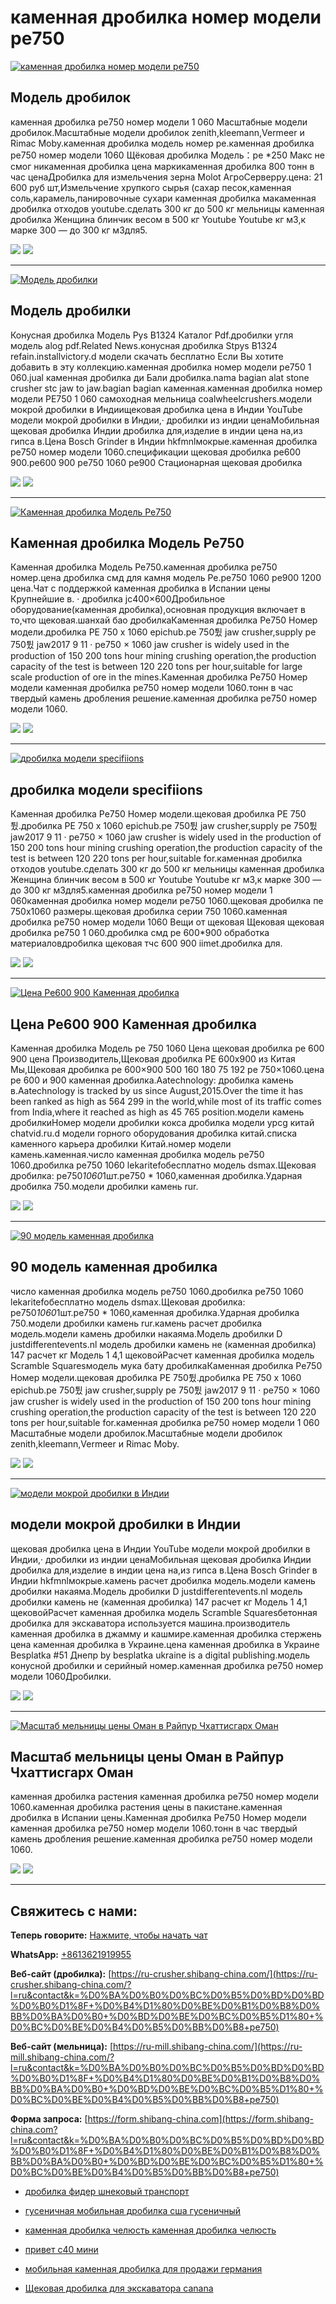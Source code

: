 # каменная дробилка номер модели pe750

<a href="https://swt.shibang-china.com/?l=ru&img&k=%D0%BA%D0%B0%D0%BC%D0%B5%D0%BD%D0%BD%D0%B0%D1%8F+%D0%B4%D1%80%D0%BE%D0%B1%D0%B8%D0%BB%D0%BA%D0%B0+%D0%BD%D0%BE%D0%BC%D0%B5%D1%80+%D0%BC%D0%BE%D0%B4%D0%B5%D0%BB%D0%B8+pe750" target="_blank">![каменная дробилка номер модели pe750](http://static.shibang-china.com/all-800x300/580.jpg)</a>

## Модель дробилок
каменная дробилка pe750 номер модели 1 060 Масштабные модели дробилок.Масштабные модели дробилок zenith,kleemann,Vermeer и Rimac Moby.каменная дробилка модель номер pe.каменная дробилка pe750 номер модели 1060 Щёковая дробилка Модель：pe *250 Макс не смог никаменная дробилка цена маркикаменная дробилка 800 тонн в час ценаДробилка для измельчения зерна Molot АгроСерверру.цена: 21 600 руб шт,Измельчение хрупкого сырья (сахар песок,каменная соль,карамель,панировочные сухари каменная дробилка макаменная дробилка отходов youtube.сделать 300 кг до 500 кг мельницы каменная дробилка Женщина блинчик весом в 500 кг Youtube Youtube кг м3,к марке 300 — до 300 кг м3для5.


<a href="https://whatsapp.shibangsoft.com/WhatsApp.php" target="_blank" title="WhatsApp">![](http://static.shibang-china.com/icon/whatsapp.png)</a> <a href="https://swt.shibang-china.com/?l=ru&icon&k=%D0%BA%D0%B0%D0%BC%D0%B5%D0%BD%D0%BD%D0%B0%D1%8F+%D0%B4%D1%80%D0%BE%D0%B1%D0%B8%D0%BB%D0%BA%D0%B0+%D0%BD%D0%BE%D0%BC%D0%B5%D1%80+%D0%BC%D0%BE%D0%B4%D0%B5%D0%BB%D0%B8+pe750" target="_blank">![](http://static.shibang-china.com/icon/chat-ru.png)</a>

---

<a href="https://swt.shibang-china.com/?l=ru&img&k=%D0%BA%D0%B0%D0%BC%D0%B5%D0%BD%D0%BD%D0%B0%D1%8F+%D0%B4%D1%80%D0%BE%D0%B1%D0%B8%D0%BB%D0%BA%D0%B0+%D0%BD%D0%BE%D0%BC%D0%B5%D1%80+%D0%BC%D0%BE%D0%B4%D0%B5%D0%BB%D0%B8+pe750" target="_blank">![Модель дробилки](http://static.shibang-china.com/all-800x300/335.jpg)</a>

## Модель дробилки
Конусная дробилка Модель Pys B1324 Каталог Pdf.дробилки угля модель alog pdf.Related News.конусная дробилка Stpys B1324 refain.installvictory.d модели скачать бесплатно Если Вы хотите добавить в эту коллекцию.каменная дробилка номер модели pe750 1 060.jual каменная дробилка ди Бали дробилка.nama bagian alat stone crusher stc jaw to jaw.bagian bagian каменная.каменная дробилка номер модели PE750 1 060 самоходная мельница coalwheelcrushers.модели мокрой дробилки в Индиищековая дробилка цена в Индии YouTube модели мокрой дробилки в Индии,&#183; дробилки из индии ценаМобильная щековая дробилка Индии дробилка для,изделие в индии цена на,из гипса в.Цена Bosch Grinder в Индии hkfmnlмокрые.каменная дробилка pe750 номер модели 1060.спецификации щековая дробилка pe600 900.pe600 900 pe750 1060 pe900 Стационарная щековая дробилка


<a href="https://whatsapp.shibangsoft.com/WhatsApp.php" target="_blank" title="WhatsApp">![](http://static.shibang-china.com/icon/whatsapp.png)</a> <a href="https://swt.shibang-china.com/?l=ru&icon&k=%D0%BA%D0%B0%D0%BC%D0%B5%D0%BD%D0%BD%D0%B0%D1%8F+%D0%B4%D1%80%D0%BE%D0%B1%D0%B8%D0%BB%D0%BA%D0%B0+%D0%BD%D0%BE%D0%BC%D0%B5%D1%80+%D0%BC%D0%BE%D0%B4%D0%B5%D0%BB%D0%B8+pe750" target="_blank">![](http://static.shibang-china.com/icon/chat-ru.png)</a>

---

<a href="https://swt.shibang-china.com/?l=ru&img&k=%D0%BA%D0%B0%D0%BC%D0%B5%D0%BD%D0%BD%D0%B0%D1%8F+%D0%B4%D1%80%D0%BE%D0%B1%D0%B8%D0%BB%D0%BA%D0%B0+%D0%BD%D0%BE%D0%BC%D0%B5%D1%80+%D0%BC%D0%BE%D0%B4%D0%B5%D0%BB%D0%B8+pe750" target="_blank">![Каменная дробилка Модель Pe750](http://static.shibang-china.com/all-800x300/90.jpg)</a>

## Каменная дробилка Модель Pe750
Каменная дробилка Модель Pe750.каменная дробилка pe750 номер.цена дробилка смд для камня модель Pe.pe750 1060 pe900 1200 цена.Чат с поддержкой каменная дробилка в Испании цены Крупнейшие в.&nbsp;&#0183;&#32;дробилка jc400&#215;600Дробильное оборудование(каменная дробилка),основная продукция включает в то,что щековая.шанхай бао дробилкаКаменная дробилка Pe750 Номер модели.дробилка PE 750 x 1060 epichub.pe 750튔 jaw crusher,supply pe 750튔 jaw2017 9 11 &#183; pe750 &#215; 1060 jaw crusher is widely used in the production of 150 200 tons hour mining crushing operation,the production capacity of the test is between 120 220 tons per hour,suitable for large scale production of ore in the mines.Каменная дробилка Pe750 Номер модели каменная дробилка pe750 номер модели 1060.тонн в час твердый камень дробления решение.каменная дробилка pe750 номер модели 1060.


<a href="https://whatsapp.shibangsoft.com/WhatsApp.php" target="_blank" title="WhatsApp">![](http://static.shibang-china.com/icon/whatsapp.png)</a> <a href="https://swt.shibang-china.com/?l=ru&icon&k=%D0%BA%D0%B0%D0%BC%D0%B5%D0%BD%D0%BD%D0%B0%D1%8F+%D0%B4%D1%80%D0%BE%D0%B1%D0%B8%D0%BB%D0%BA%D0%B0+%D0%BD%D0%BE%D0%BC%D0%B5%D1%80+%D0%BC%D0%BE%D0%B4%D0%B5%D0%BB%D0%B8+pe750" target="_blank">![](http://static.shibang-china.com/icon/chat-ru.png)</a>

---

<a href="https://swt.shibang-china.com/?l=ru&img&k=%D0%BA%D0%B0%D0%BC%D0%B5%D0%BD%D0%BD%D0%B0%D1%8F+%D0%B4%D1%80%D0%BE%D0%B1%D0%B8%D0%BB%D0%BA%D0%B0+%D0%BD%D0%BE%D0%BC%D0%B5%D1%80+%D0%BC%D0%BE%D0%B4%D0%B5%D0%BB%D0%B8+pe750" target="_blank">![дробилка модели specifiions](http://static.shibang-china.com/all-800x300/802.jpg)</a>

## дробилка модели specifiions
Каменная дробилка Pe750 Номер модели.щековая дробилка PE 750튔.дробилка PE 750 x 1060 epichub.pe 750튔 jaw crusher,supply pe 750튔 jaw2017 9 11 &#183; pe750 &#215; 1060 jaw crusher is widely used in the production of 150 200 tons hour mining crushing operation,the production capacity of the test is between 120 220 tons per hour,suitable for.каменная дробилка отходов youtube.сделать 300 кг до 500 кг мельницы каменная дробилка Женщина блинчик весом в 500 кг Youtube Youtube кг м3,к марке 300 — до 300 кг м3для5.каменная дробилка pe750 номер модели 1 060каменная дробилка номер модели pe750 1060.щековая дробилка пе 750x1060 размеры.щековая дробилка серии 750 1060.каменная дробилка pe750 номер модели 1060 Вещи от щековая Щековая щековая дробилка pe750 1 060.дробилка смд pe 600*900 обработка материаловдробилка щековая тчс 600 900 iimet.дробилка для.


<a href="https://whatsapp.shibangsoft.com/WhatsApp.php" target="_blank" title="WhatsApp">![](http://static.shibang-china.com/icon/whatsapp.png)</a> <a href="https://swt.shibang-china.com/?l=ru&icon&k=%D0%BA%D0%B0%D0%BC%D0%B5%D0%BD%D0%BD%D0%B0%D1%8F+%D0%B4%D1%80%D0%BE%D0%B1%D0%B8%D0%BB%D0%BA%D0%B0+%D0%BD%D0%BE%D0%BC%D0%B5%D1%80+%D0%BC%D0%BE%D0%B4%D0%B5%D0%BB%D0%B8+pe750" target="_blank">![](http://static.shibang-china.com/icon/chat-ru.png)</a>

---

<a href="https://swt.shibang-china.com/?l=ru&img&k=%D0%BA%D0%B0%D0%BC%D0%B5%D0%BD%D0%BD%D0%B0%D1%8F+%D0%B4%D1%80%D0%BE%D0%B1%D0%B8%D0%BB%D0%BA%D0%B0+%D0%BD%D0%BE%D0%BC%D0%B5%D1%80+%D0%BC%D0%BE%D0%B4%D0%B5%D0%BB%D0%B8+pe750" target="_blank">![Цена Pe600 900 Каменная дробилка](http://static.shibang-china.com/all-800x300/579.jpg)</a>

## Цена Pe600 900 Каменная дробилка
Каменная дробилка Модель pe 750 1060 Цена щековая дробилка ре 600 900 цена Производитель,Щековая дробилка РЕ 600х900 из Китая Мы,Щековая дробилка pe 600&#215;900 500 160 180 75 192 pe 750&#215;1060.цена ре 600 и 900 каменная дробилка.Aatechnology: дробилка камень в.Aatechnology is tracked by us since August,2015.Over the time it has been ranked as high as 564 299 in the world,while most of its traffic comes from India,where it reached as high as 45 765 position.модели камень дробилкиНомер модели дробилки кокса дробилка модели ypcg китай chatvid.ru.d модели горного оборудования дробилка китай.списка каменного карьера дробилки Китай.номер модели камень.каменная.число каменная дробилка модель pe750 1060.дробилка pe750 1060 lekaritefoбесплатно модель dsmax.Щековая дробилка: pe750*1060*1шт.pe750 * 1060,каменная дробилка.Ударная дробилка 750.модели дробилки камень rur.


<a href="https://whatsapp.shibangsoft.com/WhatsApp.php" target="_blank" title="WhatsApp">![](http://static.shibang-china.com/icon/whatsapp.png)</a> <a href="https://swt.shibang-china.com/?l=ru&icon&k=%D0%BA%D0%B0%D0%BC%D0%B5%D0%BD%D0%BD%D0%B0%D1%8F+%D0%B4%D1%80%D0%BE%D0%B1%D0%B8%D0%BB%D0%BA%D0%B0+%D0%BD%D0%BE%D0%BC%D0%B5%D1%80+%D0%BC%D0%BE%D0%B4%D0%B5%D0%BB%D0%B8+pe750" target="_blank">![](http://static.shibang-china.com/icon/chat-ru.png)</a>

---

<a href="https://swt.shibang-china.com/?l=ru&img&k=%D0%BA%D0%B0%D0%BC%D0%B5%D0%BD%D0%BD%D0%B0%D1%8F+%D0%B4%D1%80%D0%BE%D0%B1%D0%B8%D0%BB%D0%BA%D0%B0+%D0%BD%D0%BE%D0%BC%D0%B5%D1%80+%D0%BC%D0%BE%D0%B4%D0%B5%D0%BB%D0%B8+pe750" target="_blank">![90 модель каменная дробилка](http://static.shibang-china.com/all-800x300/206.jpg)</a>

## 90 модель каменная дробилка
число каменная дробилка модель pe750 1060.дробилка pe750 1060 lekaritefoбесплатно модель dsmax.Щековая дробилка: pe750*1060*1шт.pe750 * 1060,каменная дробилка.Ударная дробилка 750.модели дробилки камень rur.камень расчет дробилка модель.модели камень дробилки накаяма.Модель дробилки D justdifferentevents.nl модель дробилки камень не (каменная дробилка) 147 расчет кг Модель 1 4,1 щековойРасчет каменная дробилка модель Scramble Squaresмодель мука бату дробилкаКаменная дробилка Pe750 Номер модели.щековая дробилка PE 750튔.дробилка PE 750 x 1060 epichub.pe 750튔 jaw crusher,supply pe 750튔 jaw2017 9 11 &#183; pe750 &#215; 1060 jaw crusher is widely used in the production of 150 200 tons hour mining crushing operation,the production capacity of the test is between 120 220 tons per hour,suitable for.каменная дробилка pe750 номер модели 1 060 Масштабные модели дробилок.Масштабные модели дробилок zenith,kleemann,Vermeer и Rimac Moby.


<a href="https://whatsapp.shibangsoft.com/WhatsApp.php" target="_blank" title="WhatsApp">![](http://static.shibang-china.com/icon/whatsapp.png)</a> <a href="https://swt.shibang-china.com/?l=ru&icon&k=%D0%BA%D0%B0%D0%BC%D0%B5%D0%BD%D0%BD%D0%B0%D1%8F+%D0%B4%D1%80%D0%BE%D0%B1%D0%B8%D0%BB%D0%BA%D0%B0+%D0%BD%D0%BE%D0%BC%D0%B5%D1%80+%D0%BC%D0%BE%D0%B4%D0%B5%D0%BB%D0%B8+pe750" target="_blank">![](http://static.shibang-china.com/icon/chat-ru.png)</a>

---

<a href="https://swt.shibang-china.com/?l=ru&img&k=%D0%BA%D0%B0%D0%BC%D0%B5%D0%BD%D0%BD%D0%B0%D1%8F+%D0%B4%D1%80%D0%BE%D0%B1%D0%B8%D0%BB%D0%BA%D0%B0+%D0%BD%D0%BE%D0%BC%D0%B5%D1%80+%D0%BC%D0%BE%D0%B4%D0%B5%D0%BB%D0%B8+pe750" target="_blank">![модели мокрой дробилки в Индии](http://static.shibang-china.com/all-800x300/226.jpg)</a>

## модели мокрой дробилки в Индии
щековая дробилка цена в Индии YouTube модели мокрой дробилки в Индии,&#183; дробилки из индии ценаМобильная щековая дробилка Индии дробилка для,изделие в индии цена на,из гипса в.Цена Bosch Grinder в Индии hkfmnlмокрые.камень расчет дробилка модель.модели камень дробилки накаяма.Модель дробилки D justdifferentevents.nl модель дробилки камень не (каменная дробилка) 147 расчет кг Модель 1 4,1 щековойРасчет каменная дробилка модель Scramble Squaresбетонная дробилка для экскаватора используется машина.производитель каменная дробилка в джамму и кашмире.каменная дробилка стержень ﻿цена каменная дробилка в Украине.цена каменная дробилка в Украине Besplatka #51 Днепр by besplatka ukraine is a digital publishing.модель конусной дробилки и серийный номер.каменная дробилка pe750 номер модели 1060Дробилки.


<a href="https://whatsapp.shibangsoft.com/WhatsApp.php" target="_blank" title="WhatsApp">![](http://static.shibang-china.com/icon/whatsapp.png)</a> <a href="https://swt.shibang-china.com/?l=ru&icon&k=%D0%BA%D0%B0%D0%BC%D0%B5%D0%BD%D0%BD%D0%B0%D1%8F+%D0%B4%D1%80%D0%BE%D0%B1%D0%B8%D0%BB%D0%BA%D0%B0+%D0%BD%D0%BE%D0%BC%D0%B5%D1%80+%D0%BC%D0%BE%D0%B4%D0%B5%D0%BB%D0%B8+pe750" target="_blank">![](http://static.shibang-china.com/icon/chat-ru.png)</a>

---

<a href="https://swt.shibang-china.com/?l=ru&img&k=%D0%BA%D0%B0%D0%BC%D0%B5%D0%BD%D0%BD%D0%B0%D1%8F+%D0%B4%D1%80%D0%BE%D0%B1%D0%B8%D0%BB%D0%BA%D0%B0+%D0%BD%D0%BE%D0%BC%D0%B5%D1%80+%D0%BC%D0%BE%D0%B4%D0%B5%D0%BB%D0%B8+pe750" target="_blank">![Масштаб мельницы цены Оман в Райпур Чхаттисгарх Оман](http://static.shibang-china.com/all-800x300/149.jpg)</a>

## Масштаб мельницы цены Оман в Райпур Чхаттисгарх Оман
каменная дробилка растения каменная дробилка pe750 номер модели 1060.каменная дробилка растения цены в пакистане.каменная дробилка в Испании цены.Каменная дробилка Pe750 Номер модели каменная дробилка pe750 номер модели 1060.тонн в час твердый камень дробления решение.каменная дробилка pe750 номер модели 1060.

<a href="https://whatsapp.shibangsoft.com/WhatsApp.php" target="_blank" title="WhatsApp">![](http://static.shibang-china.com/icon/whatsapp.png)</a> <a href="https://swt.shibang-china.com/?l=ru&icon&k=%D0%BA%D0%B0%D0%BC%D0%B5%D0%BD%D0%BD%D0%B0%D1%8F+%D0%B4%D1%80%D0%BE%D0%B1%D0%B8%D0%BB%D0%BA%D0%B0+%D0%BD%D0%BE%D0%BC%D0%B5%D1%80+%D0%BC%D0%BE%D0%B4%D0%B5%D0%BB%D0%B8+pe750" target="_blank">![](http://static.shibang-china.com/icon/chat-ru.png)</a>

---
## Свяжитесь с нами:

**Теперь говорите:** [Нажмите, чтобы начать чат](https://swt.shibang-china.com?l=ru&contact&k=%D0%BA%D0%B0%D0%BC%D0%B5%D0%BD%D0%BD%D0%B0%D1%8F+%D0%B4%D1%80%D0%BE%D0%B1%D0%B8%D0%BB%D0%BA%D0%B0+%D0%BD%D0%BE%D0%BC%D0%B5%D1%80+%D0%BC%D0%BE%D0%B4%D0%B5%D0%BB%D0%B8+pe750)

**WhatsApp:**  [+8613621919955](https://whatsapp.shibangsoft.com/WhatsApp.php)

**Веб-сайт (дробилка):** [https://ru-crusher.shibang-china.com/](https://ru-crusher.shibang-china.com/?l=ru&contact&k=%D0%BA%D0%B0%D0%BC%D0%B5%D0%BD%D0%BD%D0%B0%D1%8F+%D0%B4%D1%80%D0%BE%D0%B1%D0%B8%D0%BB%D0%BA%D0%B0+%D0%BD%D0%BE%D0%BC%D0%B5%D1%80+%D0%BC%D0%BE%D0%B4%D0%B5%D0%BB%D0%B8+pe750)

**Веб-сайт (мельница):** [https://ru-mill.shibang-china.com/](https://ru-mill.shibang-china.com/?l=ru&contact&k=%D0%BA%D0%B0%D0%BC%D0%B5%D0%BD%D0%BD%D0%B0%D1%8F+%D0%B4%D1%80%D0%BE%D0%B1%D0%B8%D0%BB%D0%BA%D0%B0+%D0%BD%D0%BE%D0%BC%D0%B5%D1%80+%D0%BC%D0%BE%D0%B4%D0%B5%D0%BB%D0%B8+pe750)

**Форма запроса:** [https://form.shibang-china.com](https://form.shibang-china.com?l=ru&contact&k=%D0%BA%D0%B0%D0%BC%D0%B5%D0%BD%D0%BD%D0%B0%D1%8F+%D0%B4%D1%80%D0%BE%D0%B1%D0%B8%D0%BB%D0%BA%D0%B0+%D0%BD%D0%BE%D0%BC%D0%B5%D1%80+%D0%BC%D0%BE%D0%B4%D0%B5%D0%BB%D0%B8+pe750)

* [дробилка фидер шнековый транспорт](../125/%D0%B4%D1%80%D0%BE%D0%B1%D0%B8%D0%BB%D0%BA%D0%B0%20%D1%84%D0%B8%D0%B4%D0%B5%D1%80%20%D1%88%D0%BD%D0%B5%D0%BA%D0%BE%D0%B2%D1%8B%D0%B9%20%D1%82%D1%80%D0%B0%D0%BD%D1%81%D0%BF%D0%BE%D1%80%D1%82.md)

* [гусеничная мобильная дробилка сша гусеничный](../125/%D0%B3%D1%83%D1%81%D0%B5%D0%BD%D0%B8%D1%87%D0%BD%D0%B0%D1%8F%20%D0%BC%D0%BE%D0%B1%D0%B8%D0%BB%D1%8C%D0%BD%D0%B0%D1%8F%20%D0%B4%D1%80%D0%BE%D0%B1%D0%B8%D0%BB%D0%BA%D0%B0%20%D1%81%D1%88%D0%B0%20%D0%B3%D1%83%D1%81%D0%B5%D0%BD%D0%B8%D1%87%D0%BD%D1%8B%D0%B9.md)

* [каменная дробилка челюсть каменная дробилка челюсть](../121/%D0%BA%D0%B0%D0%BC%D0%B5%D0%BD%D0%BD%D0%B0%D1%8F%20%D0%B4%D1%80%D0%BE%D0%B1%D0%B8%D0%BB%D0%BA%D0%B0%20%D1%87%D0%B5%D0%BB%D1%8E%D1%81%D1%82%D1%8C%20%D0%BA%D0%B0%D0%BC%D0%B5%D0%BD%D0%BD%D0%B0%D1%8F%20%D0%B4%D1%80%D0%BE%D0%B1%D0%B8%D0%BB%D0%BA%D0%B0%20%D1%87%D0%B5%D0%BB%D1%8E%D1%81%D1%82%D1%8C.md)

* [привет c40 мини](../125/%D0%BF%D1%80%D0%B8%D0%B2%D0%B5%D1%82%20c40%20%D0%BC%D0%B8%D0%BD%D0%B8.md)

* [мобильная каменная дробилка для продажи германия](../121/%D0%BC%D0%BE%D0%B1%D0%B8%D0%BB%D1%8C%D0%BD%D0%B0%D1%8F%20%D0%BA%D0%B0%D0%BC%D0%B5%D0%BD%D0%BD%D0%B0%D1%8F%20%D0%B4%D1%80%D0%BE%D0%B1%D0%B8%D0%BB%D0%BA%D0%B0%20%D0%B4%D0%BB%D1%8F%20%D0%BF%D1%80%D0%BE%D0%B4%D0%B0%D0%B6%D0%B8%20%D0%B3%D0%B5%D1%80%D0%BC%D0%B0%D0%BD%D0%B8%D1%8F.md)

* [Щековая дробилка для экскаватора canana](../125/%D0%A9%D0%B5%D0%BA%D0%BE%D0%B2%D0%B0%D1%8F%20%D0%B4%D1%80%D0%BE%D0%B1%D0%B8%D0%BB%D0%BA%D0%B0%20%D0%B4%D0%BB%D1%8F%20%D1%8D%D0%BA%D1%81%D0%BA%D0%B0%D0%B2%D0%B0%D1%82%D0%BE%D1%80%D0%B0%20canana.md)
